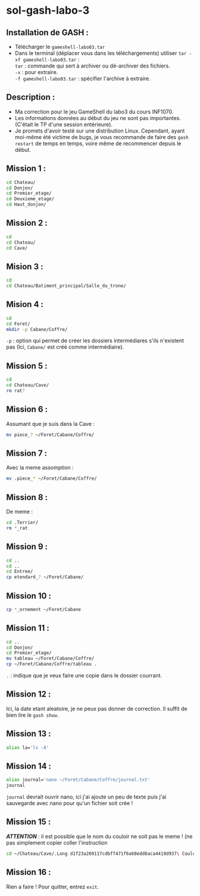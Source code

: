 # sol-gash-labo-3

## Installation de GASH :     
 - Télécharger le `gameshell-labo03.tar`     
 - Dans le terminal (déplacer vous dans les téléchargements) utiliser `tar -xf gameshell-labo03.tar` :   
   `tar` : commande qui sert à archiver ou dé-archiver des fichiers.   
   `-x` : pour extraire.     
   `-f gameshell-labo03.tar` : spécifier l'archive à extraire.     
   
## Description :
 - Ma correction pour le jeu GameShell du labo3 du cours INF1070.
 - Les informations données au début du jeu ne sont pas importantes. (C'était le TP d'une session entérieure).     
 - Je promets d'avoir testé sur une distribution Linux. Cependant, ayant moi-même été victime de bugs, je vous recommande de faire des `gash restart` de temps en temps, voire même de recommencer depuis le début.

## Mission 1 :

```sh
cd Chateau/
cd Donjon/
cd Premier_etage/
cd Deuxieme_etage/
cd Haut_donjon/
```

## Mission 2 :

```sh
cd
cd Chateau/
cd Cave/
```
## Mision 3 :

```sh
cd
cd Chateau/Batiment_principal/Salle_du_trone/
```

## Mision 4 :

```sh
cd
cd Foret/
mkdir -p Cabane/Coffre/ 
```
`-p` : option qui permet de créer les dossiers intermédiares s'ils n'existent pas (Ici, `Cabane/` est créé comme intermédiaire). 

## Mission 5 : 

```sh
cd
cd Chateau/Cave/
rm rat? 
```
## Mission 6 : 

Assumant que je suis dans la Cave :
```sh
mv piece_? ~/Foret/Cabane/Coffre/
```
## Mission 7 : 

Avec la meme assomption : 
```sh
mv .piece_* ~/Foret/Cabane/Coffre/
```

## Mission 8 :

De meme :
```sh
cd .Terrier/
rm *_rat
```

## Mission 9 :

```sh
cd ..
cd ..
cd Entree/
cp etendard_? ~/Foret/Cabane/
```
## Mission 10 :

```sh
cp *_ornement ~/Foret/Cabane
```

## Mission 11 :

```sh
cd ..
cd Donjon/
cd Premier_etage/
mv tableau ~/Foret/Cabane/Coffre/
cp ~/Foret/Cabane/Coffre/tableau .
```
`.` : indique que je veux faire une copie dans le dossier courrant. 

## Mission 12 : 

Ici, la date etant aleatoire, je ne peux pas donner de correction. 
Il suffit de bien lire le `gash show`. 

## Mission 13 : 

```sh
alias la='ls -A'
```

## Mission 14 : 

```sh
alias journal='nano ~/Foret/Cabane/Coffre/journal.txt'
journal
```

`journal` devrait ouvrir nano, ici j'ai ajoute un peu de texte puis j'ai sauvegarde avec nano pour qu'un fichier soit crée ! 

## Mission 15 : 

**_ATTENTION_** : il est possible que le nom du couloir ne soit pas le meme ! (ne pas simplement copier coller l'instruction 
```sh
cd ~/Chateau/Cave/.Long d1f23a269117cdbff471f6a68edd6aca4419d937\ Couloir\ d0f81167efeb878d268a561644572f5431f476ce
```

## Mission 16 :
Rien a faire ! 
Pour quitter, entrez `exit`.
